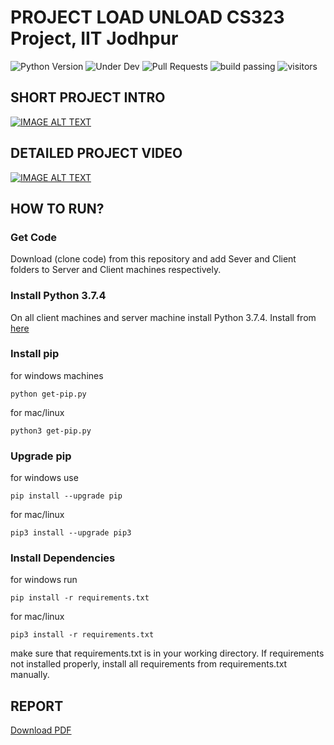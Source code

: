 # PROJECT LOAD UNLOAD CS323 Project, IIT Jodhpur
![Python Version](https://img.shields.io/badge/Python-3.7.4-blue)
![Under Dev](https://img.shields.io/badge/Under-Development-red)
![Pull Requests](https://img.shields.io/badge/Pull%20Requests-Not%20Accepting-purple)
![build passing](https://img.shields.io/badge/Build-Passing-green)
![visitors](https://visitor-badge.glitch.me/badge?page_id=CS323-Project.visitor-badge)

## SHORT PROJECT INTRO
[![IMAGE ALT TEXT](http://img.youtube.com/vi/8E9cT4DOaHk/0.jpg)](http://www.youtube.com/watch?v=8E9cT4DOaHk "Short Introduction")

## DETAILED PROJECT VIDEO
[![IMAGE ALT TEXT](http://img.youtube.com/vi/R2m_LgxQHck/0.jpg)](http://www.youtube.com/watch?v=R2m_LgxQHck "Detailed Project Video")

## HOW TO RUN?

### Get Code
Download (clone code) from this repository and add Sever and Client folders to Server and Client machines respectively.

### Install Python 3.7.4
On all client machines and server machine install Python 3.7.4. Install from [here](https://www.python.org/downloads/release/python-374/)

### Install pip
for windows machines <br>
```
python get-pip.py
```

for mac/linux <br>
```
python3 get-pip.py
```

### Upgrade pip
for windows use <br>
```
pip install --upgrade pip
```

for mac/linux <br>
```
pip3 install --upgrade pip3
```

### Install Dependencies
for windows run <br>
```
pip install -r requirements.txt
```

for mac/linux <br>
```
pip3 install -r requirements.txt
```
make sure that requirements.txt is in your working directory. If requirements not installed properly, install all requirements from requirements.txt manually.

## REPORT
<a href="https://github.com/NiveditJain/CS323-Project/raw/master/Report/PDF.pdf">Download PDF</a>
